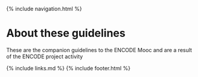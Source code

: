 {% include navigation.html %}

# About these guidelines
These are the companion guidelines to the ENCODE Mooc and are a result of the ENCODE project activity

{% include links.md %}
{% include footer.html %}
